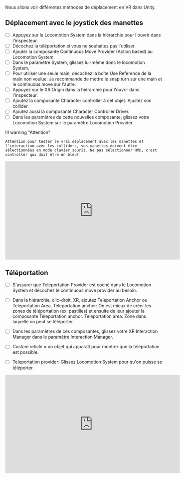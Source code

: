 Nous allons voir différentes méthodes de déplacement en VR dans Unity.   
      

## Déplacement avec le joystick des manettes
- [ ] Appuyez sur le Locomotion System dans la hiérarchie pour l'ouvrir dans l'inspecteur.
- [ ] Décochez la téléportation si vous ne souhaitez pas l'utiliser.
- [ ] Ajouter la composante Continuous Move Provider (Action based) au Locomotion System.
- [ ] Dans le paramètre System, glissez lui-même donc le locomotion System.
- [ ] Pour utiliser une seule main, décochez la boîte Use Reference de la main non voulue. Je recommande de mettre le snap turn sur une main et le continuous move sur l'autre.
- [ ] Appuyez sur le XR Origin dans la hiérarchie pour l'ouvrir dans l'inspecteur.
- [ ] Ajoutez la composante Character controller à cet objet. Ajustez son collider.
- [ ] Ajoutez aussi la composante Character Controller Driver.
- [ ] Dans les paramètres de cette nouvelles composante, glissez votre Locomotion System sur le paramètre Locomotion Provider.

!!! warning "Attention"

    Attention pour tester le vrai déplacement avec les manettes et l'interaction avec les colliders, vos manettes doivent être sélectionnées en mode clavier souris. Ne pas sélectionner HMD, c'est controller qui doit être en bleu!
    

<iframe width="560" height="315" src="https://www.youtube.com/embed/F6ETKU5e_5M?si=MQMvl-P4ga1D_zLY" title="YouTube video player" frameborder="0" allow="accelerometer; autoplay; clipboard-write; encrypted-media; gyroscope; picture-in-picture; web-share" referrerpolicy="strict-origin-when-cross-origin" allowfullscreen></iframe>
      

## Téléportation
- [ ] S'assurer que Teleportation Provider est coché dans le Locomotion System et décochez le continuous move provider au besoin.
- [ ] Dans la hiérarchie, clic-droit, XR, ajoutez Teleportation Anchor ou Teleportation Area. Teleportation anchor: On est mieux de créer les zones de téléportation (ex: pastilles) et ensuite de leur ajouter la composante Teleportation anchor. Teleportation area: Zone dans laquelle on peut se téléporter.
- [ ] Dans les paramètres de ces composantes, glissez votre XR Interaction Manager dans le paramètre Interaction Manager.
- [ ] Custom reticle = un objet qui apparaît pour montrer que la téléportation est possible.
- [ ] Teleportation provider: Glissez Locomotion System pour qu'on puisse se téléporter.


<iframe width="560" height="315" src="https://www.youtube.com/embed/vx27jJdFB-k?si=493BRpnCvvzsneXO" title="YouTube video player" frameborder="0" allow="accelerometer; autoplay; clipboard-write; encrypted-media; gyroscope; picture-in-picture; web-share" referrerpolicy="strict-origin-when-cross-origin" allowfullscreen></iframe>

          
